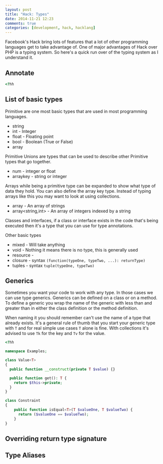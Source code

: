 ```yaml
---
layout: post
title: "Hack: Types"
date: 2014-11-21 12:23
comments: true
categories: [development, hack, hacklang]
---
```

Facebook's Hack bring lots of features that a lot of other programming languages get to take advantage of. One of major advantages of Hack over PHP is a typing system. So here's a quick run over of the typing system as I understand it.

<!-- more -->

## Annotate


```php
<?hh
```

## List of basic types

Primitive are one most basic types that are used in most programming languages.

* string
* int - Integer
* float - Floating point
* bool - Boolean (True or False)
* array

Primitive Unions are types that can be used to describe other Primitive types that go together.
* num - integer or float
* arraykey - string or integer

Arrays while being a primitive type can be expanded to show what type of data they hold. You can also define the array key type. Instead of typing arrays like this you may want to look at using collections.

* array<string> - An array of strings
* array<string,int> - An array of integers indexed by a string

Classes and interfaces, if a class or interface exists in the code that's being executed then it's a type that you can use for type annotations.

Other basic types

* mixed - Will take anything
* void - Nothing it means there is no type, this is generally used
* resource -
* closure - syntax `(function(typeOne, typeTwo, ...): returnType)`
* tuples - syntax `tuple(typeOne, typeTwo)`

## Generics

Sometimes you want your code to work with any type. In those cases we can use type generics. Generics can be defined on a class or on a method. To define a generic you wrap the name of the generic with less than and greater than in either the class definition or the method definition.  

When naming it you should remember can't use the name of a type that already exists. It's a general rule of thumb that you start your generic type with `T` and for real simple use cases `T` alone is fine. With collections it's advised to use `Tk` for the key and `Tv` for the value.

```php
<?hh

namespace Examples;

class Value<T>
{
  public function __construct(private T $value) {}

  public function get(): T {
    return $this->private;
  }
}

class Constraint
{
    public function isEqual<T>(T $valueOne, T $valueTwo) {
      return ($valueOne == $valueTwo);
    }
}
```

## Overriding return type signature

## Type Aliases
